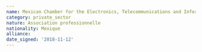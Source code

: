 ```yaml
---
name: Mexican Chamber for the Electronics, Telecommunications and Information Technologies Industries
category: private_sector
nature: Association professionnelle 
nationality: Mexique
alliance: 
date_signed: '2018-11-12'
---
```

    